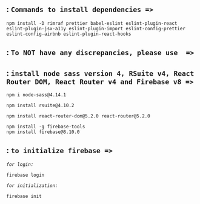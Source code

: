 
## : `Commands to install dependencies =>`
```
npm install -D rimraf prettier babel-eslint eslint-plugin-react eslint-plugin-jsx-a11y eslint-plugin-import eslint-config-prettier eslint-config-airbnb eslint-plugin-react-hooks
```

## : `To NOT have any discrepancies, please use  =>`
## : `install node sass version 4, RSuite v4, React Router DOM, React Router v4 and Firebase v8 =>`
```
npm i node-sass@4.14.1
```
```
npm install rsuite@4.10.2
```
```
npm install react-router-dom@5.2.0 react-router@5.2.0
```
```
npm install -g firebase-tools
npm install firebase@8.10.0
```

## : `to initialize firebase =>`
*`for login: `*
```
firebase login
```
*`for initialization: `*
```
firebase init
```